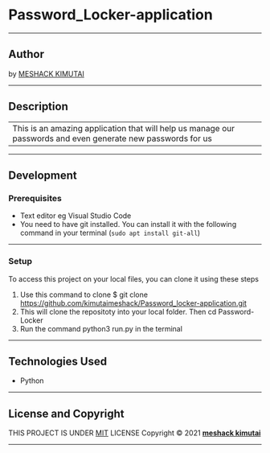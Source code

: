 # Password_Locker-application
*********
## Author
by [MESHACK KIMUTAI](https://github.com/kimutaimeshack?tab=repositories)
*********
## Description

<table>
<tr>
<td>
This is an amazing application that will help us manage our passwords and
  even generate new passwords for us
</td>
</tr>
</table>

*********
## Development

### Prerequisites
* Text editor eg Visual Studio Code
* You need to have git installed. You can install it with the following command in your terminal
(`sudo apt install git-all`)
*********
### Setup
To access this project on your local files, you can clone it using these steps

1. Use this command to clone $ git clone https://github.com/kimutaimeshack/Password_locker-application.git
2. This will clone the repositoty into your local folder. Then cd Password-Locker
3. Run the command python3 run.py in the terminal
***********
## Technologies Used
- Python

*********
## License and Copyright
THIS PROJECT IS UNDER [MIT](LICENSE) LICENSE
Copyright &copy; 2021 **[meshack kimutai](https://github.com/ngetichnick)**
***********
